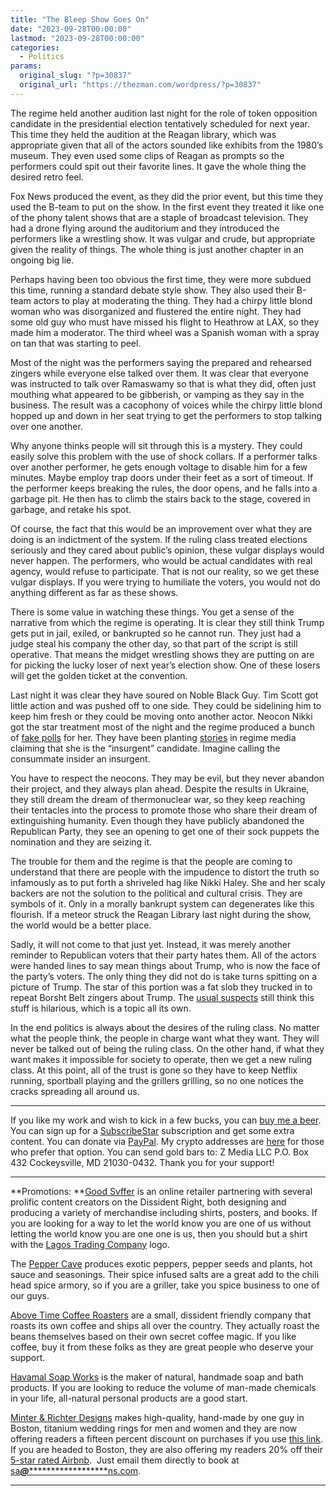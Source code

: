 ```yaml
---
title: "The Bleep Show Goes On"
date: "2023-09-28T00:00:00"
lastmod: "2023-09-28T00:00:00"
categories:
  - Politics
params:
  original_slug: "?p=30837"
  original_url: "https://thezman.com/wordpress/?p=30837"
---
```


The regime held another audition last night for the role of token
opposition candidate in the presidential election tentatively scheduled
for next year. This time they held the audition at the Reagan library,
which was appropriate given that all of the actors sounded like exhibits
from the 1980’s museum. They even used some clips of Reagan as prompts
so the performers could spit out their favorite lines. It gave the whole
thing the desired retro feel.

Fox News produced the event, as they did the prior event, but this time
they used the B-team to put on the show. In the first event they treated
it like one of the phony talent shows that are a staple of broadcast
television. They had a drone flying around the auditorium and they
introduced the performers like a wrestling show. It was vulgar and
crude, but appropriate given the reality of things. The whole thing is
just another chapter in an ongoing big lie.

Perhaps having been too obvious the first time, they were more subdued
this time, running a standard debate style show. They also used their
B-team actors to play at moderating the thing. They had a chirpy little
blond woman who was disorganized and flustered the entire night. They
had some old guy who must have missed his flight to Heathrow at LAX, so
they made him a moderator. The third wheel was a Spanish woman with a
spray on tan that was starting to peel.

Most of the night was the performers saying the prepared and rehearsed
zingers while everyone else talked over them. It was clear that everyone
was instructed to talk over Ramaswamy so that is what they did, often
just mouthing what appeared to be gibberish, or vamping as they say in
the business. The result was a cacophony of voices while the chirpy
little blond hopped up and down in her seat trying to get the performers
to stop talking over one another.

Why anyone thinks people will sit through this is a mystery. They could
easily solve this problem with the use of shock collars. If a performer
talks over another performer, he gets enough voltage to disable him for
a few minutes. Maybe employ trap doors under their feet as a sort of
timeout. If the performer keeps breaking the rules, the door opens, and
he falls into a garbage pit. He then has to climb the stairs back to the
stage, covered in garbage, and retake his spot.

Of course, the fact that this would be an improvement over what they are
doing is an indictment of the system. If the ruling class treated
elections seriously and they cared about public’s opinion, these vulgar
displays would never happen. The performers, who would be actual
candidates with real agency, would refuse to participate. That is not
our reality, so we get these vulgar displays. If you were trying to
humiliate the voters, you would not do anything different as far as
these shows.

There is some value in watching these things. You get a sense of the
narrative from which the regime is operating. It is clear they still
think Trump gets put in jail, exiled, or bankrupted so he cannot run.
They just had a judge steal his company the other day, so that part of
the script is still operative. That means the midget wrestling shows
they are putting on are for picking the lucky loser of next year’s
election show. One of these losers will get the golden ticket at the
convention.

Last night it was clear they have soured on Noble Black Guy. Tim Scott
got little action and was pushed off to one side. They could be
sidelining him to keep him fresh or they could be moving onto another
actor. Neocon Nikki got the star treatment most of the night and the
regime produced a bunch of
<a href="https://poll.fm/12809644/results" rel="noopener"
target="_blank">fake polls</a> for her. They have been planting <a
href="https://www.nbcnews.com/politics/2024-election/second-republican-debate-nikki-haley-2024-rcna117114"
rel="noopener" target="_blank">stories</a> in regime media claiming that
she is the “insurgent” candidate. Imagine calling the consummate insider
an insurgent.

You have to respect the neocons. They may be evil, but they never
abandon their project, and they always plan ahead. Despite the results
in Ukraine, they still dream the dream of thermonuclear war, so they
keep reaching their tentacles into the process to promote those who
share their dream of extinguishing humanity. Even though they have
publicly abandoned the Republican Party, they see an opening to get one
of their sock puppets the nomination and they are seizing it.

The trouble for them and the regime is that the people are coming to
understand that there are people with the impudence to distort the truth
so infamously as to put forth a shriveled hag like Nikki Haley. She and
her scaly backers are not the solution to the political and cultural
crisis. They are symbols of it. Only in a morally bankrupt system can
degenerates like this flourish. If a meteor struck the Reagan Library
last night during the show, the world would be a better place.

Sadly, it will not come to that just yet. Instead, it was merely another
reminder to Republican voters that their party hates them. All of the
actors were handed lines to say mean things about Trump, who is now the
face of the party’s voters. The only thing they did not do is take turns
spitting on a picture of Trump. The star of this portion was a fat slob
they trucked in to repeat Borsht Belt zingers about Trump. The
<a href="https://www.nationalreview.com/corner/chris-christies-night/"
rel="noopener" target="_blank">usual suspects</a> still think this stuff
is hilarious, which is a topic all its own.

In the end politics is always about the desires of the ruling class. No
matter what the people think, the people in charge want what they want.
They will never be talked out of being the ruling class. On the other
hand, if what they want makes it impossible for society to operate, then
we get a new ruling class. At this point, all of the trust is gone so
they have to keep Netflix running, sportball playing and the grillers
grilling, so no one notices the cracks spreading all around us.

------------------------------------------------------------------------

If you like my work and wish to kick in a few bucks, you can
<a href="https://www.buymeacoffee.com/mujolulu" rel="noopener"
target="_blank">buy me a beer</a>. You can sign up for a
<a href="https://www.subscribestar.com/the-z-blog" rel="noopener"
target="_blank">SubscribeStar</a> subscription and get some extra
content. You can donate via <a
href="https://www.paypal.com/donate/?cmd=_s-xclick&amp;hosted_button_id=UDAS2Q8JYA6CN&amp;source=url"
rel="noopener" target="_blank">PayPal</a>. My crypto addresses are
<a href="https://thezman.com/wordpress/?page_id=22713" rel="noopener"
target="_blank">here</a> for those who prefer that option. You can send
gold bars to: Z Media LLC P.O. Box 432 Cockeysville, MD 21030-0432.
Thank you for your support!

------------------------------------------------------------------------

**Promotions: **<a href="https://goodsvffer.com/" rel="noopener" target="_blank">Good
Svffer</a> is an online retailer partnering with several prolific
content creators on the Dissident Right, both designing and producing a
variety of merchandise including shirts, posters, and books. If you are
looking for a way to let the world know you are one of us without
letting the world know you are one one is us, then you should but a
shirt with the
<a href="https://goodsvffer.com/products/lagos-trading-company"
rel="noopener" target="_blank">Lagos Trading Company</a> logo.

The <a href="https://peppercave.com/shop/ols/products" rel="noopener"
target="_blank">Pepper Cave</a> produces exotic peppers, pepper seeds
and plants, hot sauce and seasonings. Their spice infused salts are a
great add to the chili head spice armory, so if you are a griller, take
you spice business to one of our guys.

<a href="https://abovetimecoffee.com/" rel="noopener"
target="_blank">Above Time Coffee Roasters</a> are a small, dissident
friendly company that roasts its own coffee and ships all over the
country. They actually roast the beans themselves based on their own
secret coffee magic. If you like coffee, buy it from these folks as they
are great people who deserve your support.

<a href="https://havamalsoapworks.com/" rel="noopener"
target="_blank">Havamal Soap Works</a> is the maker of natural, handmade
soap and bath products. If you are looking to reduce the volume of
man-made chemicals in your life, all-natural personal products are a
good start.

<a href="https://www.minterandrichterdesigns.com/"
rel="noreferrer nofollow noopener" target="_blank">Minter &amp; Richter
Designs</a> makes high-quality, hand-made by one guy in Boston, titanium
wedding rings for men and women and they are now offering readers a
fifteen percent discount on purchases if you use
<a href="https://www.minterandrichterdesigns.com/discount/ZMAN"
rel="noreferrer nofollow noopener" target="_blank">this link</a>.
<span class="highlight"><span class="colour"><span class="font"><span class="size">If
you are headed to Boston, they are also offering my readers 20% off
their <a
href="https://www.airbnb.com/users/7988017/listings?user_id=7988017&amp;s=3"
rel="noopener noreferrer" target="_blank">5-star rated Airbnb</a>.  Just
email them directly to book at
<a href="mailto:sa***@*********************ns.com"
data-original-string="UwzrWccoz/swvuesWRqSSA==cb7ysQ96LlFGctK9gjqHVWxK1/STDqkqSshPmqOIghba02PweyR2id1ITtKE1xOTHrr"><span
class="apbct-email-encoder"
data-original-string="YMru0QSbgnimGE1LJkazCg==cb7/ZprRVRbGVxqi4IFnzyXAzvtsJKYTdPz3lk2dtjJyPUFrtWIrSuP+8XD9AEGwdDV"
title="This contact has been encoded by Anti-Spam by CleanTalk. Click to decode. To finish the decoding make sure that JavaScript is enabled in your browser.">sa<span
class="apbct-blur">***</span>@<span
class="apbct-blur">*********************</span>ns.com</span></a>.</span></span></span></span>

------------------------------------------------------------------------
